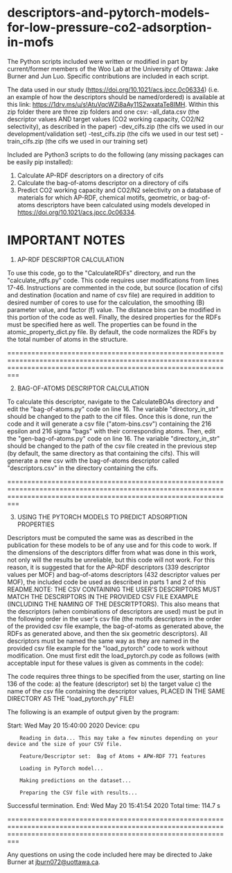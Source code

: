 # descriptors-and-pytorch-models-for-low-pressure-co2-adsorption-in-mofs

The Python scripts included were written or modified in part by current/former members of the Woo Lab at the University of Ottawa: Jake Burner and Jun Luo. Specific contributions are included in each script.

The data used in our study (https://doi.org/10.1021/acs.jpcc.0c06334) (i.e. an example of how the descriptors should be named/ordered) is available at this link: https://1drv.ms/u/s!AtuVqcWZi8aAy11S2wxataTe8IMH. Within this zip folder there are three zip folders and one csv:
        -all_data.csv (the descriptor values AND target values (CO2 working capacity, CO2/N2 selectivity), as described in the paper)
        -dev_cifs.zip (the cifs we used in our development/validation set)
        -test_cifs.zip (the cifs we used in our test set)
        -train_cifs.zip (the cifs we used in our training set)

Included are Python3 scripts to do the following (any missing packages can be easily pip installed):

1. Calculate AP-RDF descriptors on a directory of cifs
2. Calculate the bag-of-atoms descriptor on a directory of cifs
3. Predict CO2 working capacity and CO2/N2 selectivity on a database of materials for which AP-RDF, chemical motifs, geometric, or bag-of-atoms descriptors have been calculated using models developed in https://doi.org/10.1021/acs.jpcc.0c06334.

IMPORTANT NOTES
=====================================================================================================================================================================

1. AP-RDF DESCRIPTOR CALCULATION

To use this code, go to the "CalculateRDFs" directory, and run the "calculate_rdfs.py" code. This code requires user modifications from lines 17-46. Instructions are commented in the code, but source (location of cifs) and destination (location and name of csv file) are required in addition to desired number of cores to use for the calculation, the smoothing (B) parameter value, and factor (f) value. The distance bins can be modified in this portion of the code as well. Finally, the desired properties for the RDFs must be specified here as well. The properties can be found in the atomic_property_dict.py file. By default, the code normalizes the RDFs by the total number of atoms in the structure.


=====================================================================================================================================================================

2. BAG-OF-ATOMS DESCRIPTOR CALCULATION

To calculate this descriptor, navigate to the CalculateBOAs directory and edit the "bag-of-atoms.py" code on line 16. The variable "directory_in_str" should be changed to the path to the cif files. Once this is done, run the code and it will generate a csv file ("atom-bins.csv") containing the 216 epsilon and 216 sigma "bags" with their corresponding atoms. Then, edit the "gen-bag-of-atoms.py" code on line 16. The variable "directory_in_str" should be changed to the path of the csv file created in the previous step (by default, the same directory as that containing the cifs). This will generate a new csv with the bag-of-atoms descriptor called "descriptors.csv" in the directory containing the cifs.

=====================================================================================================================================================================

3. USING THE PYTORCH MODELS TO PREDICT ADSORPTION PROPERTIES

Descriptors must be computed the same was as described in the publication for these models to be of any use and for this code to work. If the dimensions of the descriptors differ from what was done in this work, not only will the results be unreliable, but this code will not work. For this reason, it is suggested that for the AP-RDF descriptors (339 descriptor values per MOF) and bag-of-atoms descriptors (432 descriptor values per MOF), the included code be used as described in parts 1 and 2 of this README.NOTE: THE CSV CONTAINING THE USER'S DESCRIPTORS MUST MATCH THE DESCRIPTORS IN THE PROVIDED CSV FILE EXAMPLE (INCLUDING THE NAMING OF THE DESCRITPTORS). This also means that the descriptors (when combinations of descriptors are used) must be put in the following order in the user's csv file (the motifs descriptors in the order of the provided csv file example, the bag-of-atoms as generated above, the RDFs as generated above, and then the six geometric descriptors). All descriptors must be named the same way as they are named in the provided csv file example for the "load_pytorch" code to work without modification. One must first edit the load_pytorch.py code as follows (with acceptable input for these values is given as comments in the code):

The code requires three things to be specified from the user, starting on line 136 of the code:
a) the feature (descriptor) set
b) the target value
c) the name of the csv file containing the descriptor values, PLACED IN THE SAME DIRECTORY AS THE "load_pytorch.py" FILE!

The following is an example of output given by the program:

Start:  Wed May 20 15:40:00 2020
Device:  cpu

        Reading in data... This may take a few minutes depending on your device and the size of your CSV file.

        Feature/Descriptor set:  Bag of Atoms + APW-RDF 771 features

        Loading in PyTorch model...

        Making predictions on the dataset...

        Preparing the CSV file with results...

Successful termination.
End: Wed May 20 15:41:54 2020
Total time: 114.7 s

=====================================================================================================================================================================

Any questions on using the code included here may be directed to Jake Burner at jburn072@uottawa.ca.


